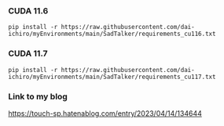 ### CUDA 11.6
~~~
pip install -r https://raw.githubusercontent.com/dai-ichiro/myEnvironments/main/SadTalker/requirements_cu116.txt
~~~

### CUDA 11.7
~~~
pip install -r https://raw.githubusercontent.com/dai-ichiro/myEnvironments/main/SadTalker/requirements_cu117.txt
~~~

### Link to my blog
https://touch-sp.hatenablog.com/entry/2023/04/14/134644
